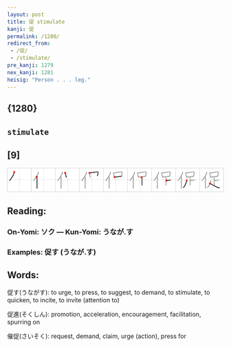 ```yaml
---
layout: post
title: 促 stimulate
kanji: 促
permalink: /1280/
redirect_from:
 - /促/
 - /stimulate/
pre_kanji: 1279
nex_kanji: 1281
heisig: "Person . . . leg."
---
```


## {1280}

## `stimulate`

## [9]

<div class="stroke"><img src="../images/E4BF83.png" /></div>

## Reading:

### On-Yomi: ソク &mdash; Kun-Yomi: うなが.す

### Examples: 促す (うなが.す)

## Words:

促す(うながす): to urge, to press, to suggest, to demand, to stimulate, to quicken, to incite, to invite (attention to)

促進(そくしん): promotion, acceleration, encouragement, facilitation, spurring on

催促(さいそく): request, demand, claim, urge (action), press for
